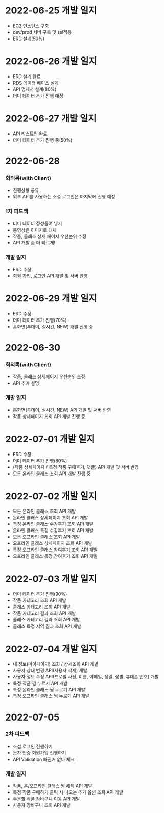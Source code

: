 # 2022-06-25 개발 일지
- EC2 인스턴스 구축
- dev/prod 서버 구축 및 ssl적용
- ERD 설계(50%)

# 2022-06-26 개발 일지
- ERD 설계 완료
- RDS 데이터 베이스 설계
- API 명세서 설계(80%)
- 더미 데이터 추가 진행 예정

# 2022-06-27 개발 일지
- API 리스트업 완료
- 더미 데이터 추가 진행 중(50%)

# 2022-06-28 
### 회의록(with Client)
- 진행상황 공유
- 외부 API를 사용하는 소셜 로그인은 마지막에 진행 예정
### 1차 피드백
- 더미 데이터 정성들여 넣기
- 동영상은 이미지로 대체
- 작품, 클래스 상세 페이지 우선순위 수정
- API 개발 좀 더 빠르게!
### 개발 일지
- ERD 수정
- 회원 가입, 로그인 API 개발 및 서버 반영

# 2022-06-29 개발 일지
- ERD 수정
- 더미 데이터 추가 진행(70%)
- 홈화면(투데이, 실시간, NEW) 개발 진행 중

# 2022-06-30
### 회의록(with Client)
- 작품, 클래스 상세페이지 우선순위 조정
- API 추가 설명
### 개발 일지
- 홈화면(투데이, 실시간, NEW) API 개발 및 서버 반영
- 작품 상세페이지 조회 API 개발 진행 중

# 2022-07-01 개발 일지
- ERD 수정
- 더미 데이터 추가 진행(80%)
- (작품 상세페이지 / 특정 작품 구매후기, 댓글) API 개발 및 서버 반영
- 모든 온라인 클래스 조회 API 개발 진행 중

# 2022-07-02 개발 일지
- 모든 온라인 클래스 조회 API 개발
- 온라인 클래스 상세페이지 조회 API 개발
- 특정 온라인 클래스 수강후기 조회 API 개발
- 온라인 클래스 특정 수강후기 조회 API 개발
- 모든 오프라인 클래스 조회 API 개발
- 오프라인 클래스 상세페이지 조회 API 개발
- 특정 오프라인 클래스 참여후기 조회 API 개발
- 오프라인 클래스 특정 참여후기 조회 API 개발

# 2022-07-03 개발 일지
- 더미 데이터 추가 진행(90%)
- 작품 카테고리 조회 API 개발
- 클래스 카테고리 조회 API 개발
- 작품 카테고리 결과 조회 API 개발
- 클래스 카테고리 결과 조회 API 개발
- 클래스 특정 지역 결과 조회 API 개발

# 2022-07-04 개발 일지
- 내 정보(마이페이지) 조회 / 상세조회 API 개발
- 사용자 상태 변경 API(사용자 삭제) 개발
- 사용자 정보 수정 API(프로필 사진, 이름, 이메일, 생일, 성별, 휴대폰 번호) 개발
- 특정 작품 찜 누르기 API 개발
- 특정 온라인 클래스 찜 누르기 API 개발
- 특정 오프라인 클래스 찜 누르기 API 개발

# 2022-07-05
### 2차 피드백
- 소셜 로그인 진행하기
- 문자 인증 회원가입 진행하기
- API Validation 빠진거 없나 체크
### 개발 일지
- 작품, 온/오프라인 클래스 찜 해제 API 개발
- 특정 작품 구매하기 클릭 시 나오는 추가 옵션 조회 API 개발
- 주문할 작품 장바구니 이동 API 개발
- 사용자 장바구니 조회 API 개발
